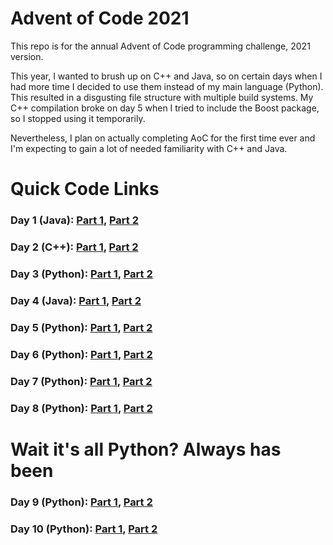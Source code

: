 # Advent of Code 2021 
This repo is for the annual Advent of Code programming challenge, 2021 version. 

This year, I wanted to brush up on C++ and Java, so on certain days when I had more time I decided to use them instead 
of my main language (Python). This resulted in a disgusting file structure with multiple build systems. 
My C++ compilation broke on day 5 when I tried to include the Boost package, so I stopped using it temporarily. 

Nevertheless, I plan on actually completing AoC for the first time ever and I'm expecting to gain a lot of needed 
familiarity with C++ and Java.

# Quick Code Links
### Day 1 (Java): [Part 1](src/main/java/Day1.java), [Part 2](src/main/java/Day1part2.java)
### Day 2 (C++): [Part 1](CppSrc/Day2.cpp), [Part 2](CppSrc/Day2part2.cpp)
### Day 3 (Python): [Part 1](PythonSrc/day3.py), [Part 2](PythonSrc/day3p2.py)
### Day 4 (Java): [Part 1](src/main/java/Day4.java), [Part 2](src/main/java/Day4p2.java)
### Day 5 (Python): [Part 1](PythonSrc/day5.py), [Part 2](PythonSrc/day5p2.py)
### Day 6 (Python): [Part 1](PythonSrc/day6.py), [Part 2](PythonSrc/day6p2.py)
### Day 7 (Python): [Part 1](PythonSrc/day7.py), [Part 2](PythonSrc/day7p2.py)
### Day 8 (Python): [Part 1](PythonSrc/day8.py), [Part 2](PythonSrc/day8p2.py)

# Wait it's all Python? Always has been
### Day 9 (Python): [Part 1](PythonSrc/day9.py), [Part 2](PythonSrc/day9p2.py)
### Day 10 (Python): [Part 1](PythonSrc/day10.py), [Part 2](PythonSrc/day10p2.py)
